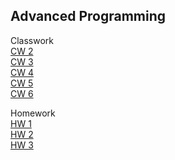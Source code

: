 ## Advanced Programming


Classwork<br>
[CW 2](https://hasankagit.github.io/Odevler/Lab_2.html) <br>
[CW 3](https://hasankagit.github.io/Odevler/CW%203/inspector.html) <br>
[CW 4](https://hasankagit.github.io/Odevler/CLASSWORK/CW%204/index.html)<br>
[CW 5](https://hasankagit.github.io/Odevler/CW%205/CW5.html)<br>
[CW 6](https://hasankagit.github.io/Odevler/CW6.html)<br>

Homework<br>
[HW 1](https://hasankagit.github.io/Odevler/homework_1.html) <br>
[HW 2](https://hasankagit.github.io/Odevler/HOMEWORK/HW%202/Database.html)<br>
[HW 3](https://hasankagit.github.io/Odevler/HOMEWORK/HW3/HW3.html)<br>
